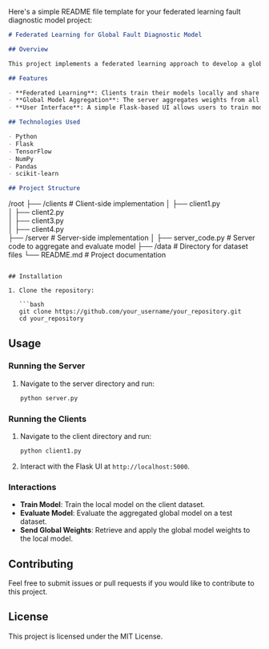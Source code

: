 Here's a simple README file template for your federated learning fault diagnostic model project:

```markdown
# Federated Learning for Global Fault Diagnostic Model

## Overview

This project implements a federated learning approach to develop a global fault diagnostic model. The model is trained across multiple clients while ensuring data privacy and leveraging local datasets.

## Features

- **Federated Learning**: Clients train their models locally and share only model weights with the server.
- **Global Model Aggregation**: The server aggregates weights from all clients to improve the global model.
- **User Interface**: A simple Flask-based UI allows users to train models, evaluate them, and retrieve global weights.

## Technologies Used

- Python
- Flask
- TensorFlow
- NumPy
- Pandas
- scikit-learn

## Project Structure

```
/root
├── /clients             # Client-side implementation
│   ├── client1.py  
│   ├── client2.py   
│   ├── client3.py   
│   ├── client4.py   
├── /server              # Server-side implementation
│   ├── server_code.py    # Server code to aggregate and evaluate model
├── /data                # Directory for dataset files
└── README.md            # Project documentation
```

## Installation

1. Clone the repository:

   ```bash
   git clone https://github.com/your_username/your_repository.git
   cd your_repository
   ```

## Usage

### Running the Server

1. Navigate to the server directory and run:

   ```bash
   python server.py
   ```

### Running the Clients

1. Navigate to the client directory and run:

   ```bash
   python client1.py
   ```

2. Interact with the Flask UI at `http://localhost:5000`.

### Interactions

- **Train Model**: Train the local model on the client dataset.
- **Evaluate Model**: Evaluate the aggregated global model on a test dataset.
- **Send Global Weights**: Retrieve and apply the global model weights to the local model.

## Contributing

Feel free to submit issues or pull requests if you would like to contribute to this project.

## License

This project is licensed under the MIT License.

```
